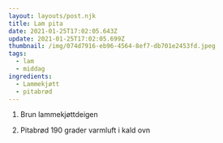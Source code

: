 ```yaml
---
layout: layouts/post.njk
title: Lam pita
date: 2021-01-25T17:02:05.643Z
update: 2021-01-25T17:02:05.699Z
thumbnail: /img/074d7916-eb96-4564-8ef7-db701e2453fd.jpeg
tags:
  - lam
  - middag
ingredients:
  - Lammekjøtt
  - pitabrød
---
```


1. Brun lammekjøttdeigen

2. Pitabrød 190 grader varmluft i kald ovn
